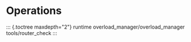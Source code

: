 Operations
==========

::: {.toctree maxdepth="2"}
runtime overload_manager/overload_manager tools/router_check
:::
